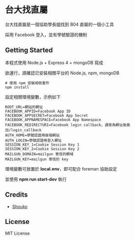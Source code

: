 台大找直屬
====================
台大找直屬是一個協助學長姐找到 B04 直屬的一個小工具

採用 Facebook 登入，並有學號驗證的機制

## Getting Started

本程式使用 Node.js + Express 4 + mongoDB 寫成

欲運行，請確認已安裝相關平台的 Node.js, npm, mongoDB

    # 使用 npm 安裝相依套件
    npm install

設定相關環境變數，示例如下

    ROOT_URL=網站的網址
    FACEBOOK_APPID=Facebook App ID
    FACEBOOK_APPSECRET=Facebook App Secret
    FACEBOOK_APPNAMESPACE=Facebook App Namespace
    FACEBOOK_REDIRECTURI=Facebook login callback，通常為網址後面加/login_callback
    AUTH_HOME=學號認證用後端網站
    AUTH_LOGIN=學號認證用登入網址
    SESSION_KEY_1=Cookie Session Key 1
    SESSION_KEY_2=Cookie Session Key 2
    MAILGUN_DOMAIN=mailgun 寄信的網域
    MAILGUN_KEY=mailgun 寄信的 key

環境變數可放置於 **local.env**，即可配合 foreman 協助設定

並使用 **npm run start-dev** 執行

## Credits
 - [Shouko](https://github.com/shouko)

## License
 MIT License
